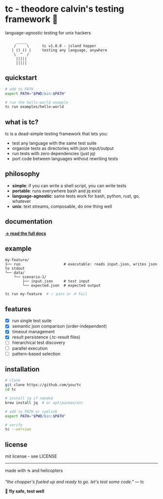 # tc - theodore calvin's testing framework 🚁

language-agnostic testing for unix hackers

```
     _____
    /     \      tc v1.0.0 - island hopper
   | () () |     testing any language, anywhere
    \  ^  /
     |||||
     |||||
```

## quickstart

```bash
# add to PATH
export PATH="$PWD/bin:$PATH"

# run the hello-world example
tc run examples/hello-world
```

## what is tc?

tc is a dead-simple testing framework that lets you:
- test any language with the same test suite
- organize tests as directories with json input/output
- run tests with zero dependencies (just jq)
- port code between languages without rewriting tests

## philosophy

- **simple**: if you can write a shell script, you can write tests
- **portable**: runs everywhere bash and jq exist
- **language-agnostic**: same tests work for bash, python, rust, go, whatever
- **unix**: text streams, composable, do one thing well

## documentation

**[→ read the full docs](docs/readme.md)**

## example

```
my-feature/
├── run                    # executable: reads input.json, writes json to stdout
└── data/
    └── scenario-1/
        ├── input.json     # test input
        └── expected.json  # expected output
```

```bash
tc run my-feature  # ✓ pass or ✗ fail
```

## features

- [x] run single test suite
- [x] semantic json comparison (order-independent)
- [x] timeout management
- [x] result persistence (.tc-result files)
- [ ] hierarchical test discovery
- [ ] parallel execution
- [ ] pattern-based selection

## installation

```bash
# clone
git clone https://github.com/you/tc
cd tc

# install jq if needed
brew install jq  # or apt/pacman/etc

# add to PATH or symlink
export PATH="$PWD/bin:$PATH"

# verify
tc --version
```

## license

mit license - see LICENSE

---

made with ☕ and helicopters

*"the chopper's fueled up and ready to go. let's test some code."* — tc

🚁 **fly safe, test well**
